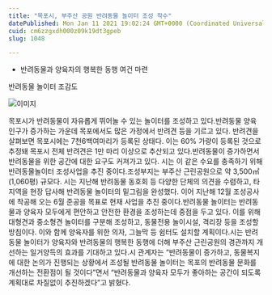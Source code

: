 ```yaml
---
title: "목포시, 부주산 공원 반려동물 놀이터 조성 착수"
datePublished: Mon Jan 11 2021 19:02:24 GMT+0000 (Coordinated Universal Time)
cuid: cm6zzgxdh000z09k19dt3gpeb
slug: 1048

---
```



- 반려동물과 양육자의 행복한 동행 여건 마련

반려동물 놀이터 조감도

![이미지](https://cdn.hashnode.com/res/hashnode/image/upload/v1739248195102/ca11e202-6c44-4392-bfc0-9965cc88e8d1.jpeg)

목포시가 반려동물이 자유롭게 뛰어놀 수 있는 놀이터를 조성하고 있다.반려동물 양육 인구가 증가하는 가운데 목포에서도 많은 가정에서 반려견 등을 기르고 있다. 반려견을 살펴보면 목포시에는 7천6백여마리가 등록된 상태다. 이는 60% 가량이 등록된 것으로 추정돼 목포시 전체 반려견은 1만 마리 이상으로 추산되고 있다.반려동물이 증가하면서 반려동물을 위한 공간에 대한 요구도 커져가고 있다. 시는 이 같은 수요를 충족하기 위해 반려동물놀이터 조성사업을 추진 중이다.조성부지는 부주산 근린공원으로 약 3,500㎡(1,060평) 규모다. 시는 지난해 반려동물 동호회 등 다양한 단체의 의견을 수렴하고, 타 지역을 현장 답사해 반려동물 놀이터의 밑그림을 완성했다. 이어 지난해 12월 조성공사에 착공해 오는 6월 준공을 목표로 현재 사업을 추진 중이다.반려동물 놀이터는 반려동물과 양육자 모두에게 편안하고 안전한 환경을 조성하는데 중점을 두고 있다. 이를 위해 대형견과 중소형견 놀이터를 구분해 조성하고, 동물전용 놀이시설, 격리장 등을 조성할 방침이다. 이와 함께 양육자를 위한 의자, 그늘막 등 쉼터도 설치할 계획이다.시는 반려동물 놀이터가 양육자와 반려동물의 행복한 동행에 더해 부주산 근린공원의 경관까지 개선하는 일거양득의 효과를 기대하고 있다.시 관계자는 “반려동물이 증가하고, 동물복지에 대한 논의가 진행되는 상황에서 조성될 반려동물 놀이터는 목포의 반려동물 문화를 개선하는 전환점이 될 것이다”면서 “반려동물과 양육자 모두가 좋아하는 공간이 되도록 계획대로 차질없이 추진하겠다”고 밝혔다.